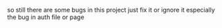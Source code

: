 so still there are some bugs in this project just fix it or ignore it especially the bug in auth file or page 
